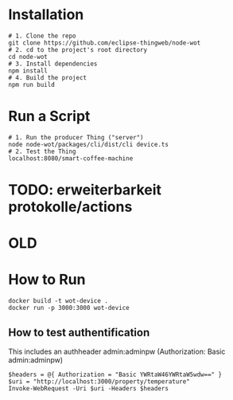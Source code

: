 # Installation
```
# 1. Clone the repo
git clone https://github.com/eclipse-thingweb/node-wot
# 2. cd to the project's root directory
cd node-wot
# 3. Install dependencies 
npm install
# 4. Build the project
npm run build
```

# Run a Script

```
# 1. Run the producer Thing ("server")
node node-wot/packages/cli/dist/cli device.ts 
# 2. Test the Thing
localhost:8080/smart-coffee-machine
```

# TODO: erweiterbarkeit protokolle/actions

# OLD

# How to Run

```
docker build -t wot-device . 
docker run -p 3000:3000 wot-device 
```

## How to test authentification

This includes an authheader admin:adminpw
(Authorization: Basic admin:adminpw)

```
$headers = @{ Authorization = "Basic YWRtaW46YWRtaW5wdw==" }
$uri = "http://localhost:3000/property/temperature"
Invoke-WebRequest -Uri $uri -Headers $headers
```